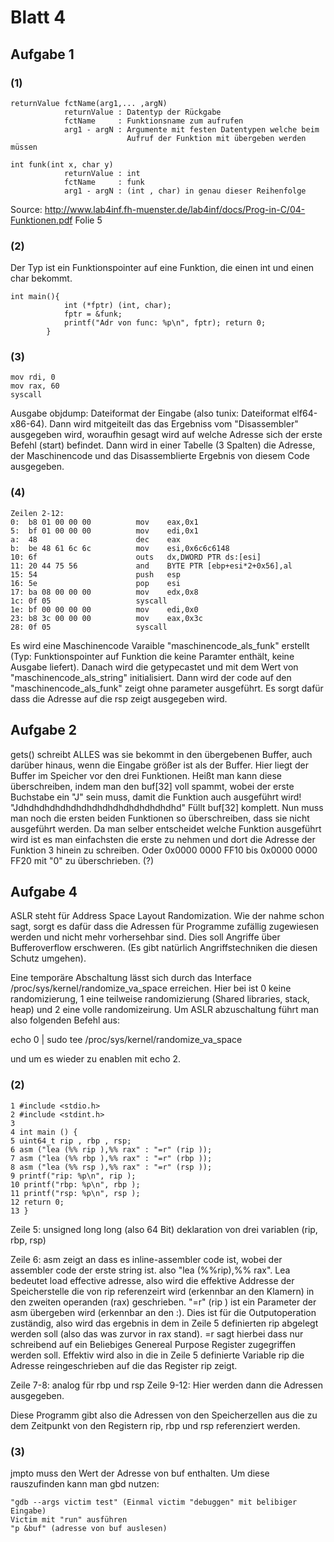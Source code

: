 # Blatt 4

## Aufgabe 1  
### (1)
```
returnValue fctName(arg1,... ,argN)  	
			returnValue	: Datentyp der Rückgabe  
			fctName 	: Funktionsname zum aufrufen  
			arg1 - argN	: Argumente mit festen Datentypen welche beim  
						  Aufruf der Funktion mit übergeben werden müssen  

int funk(int x, char y)  
			returnValue	: int  
			fctName 	: funk  
			arg1 - argN	: (int , char) in genau dieser Reihenfolge
```

Source: http://www.lab4inf.fh-muenster.de/lab4inf/docs/Prog-in-C/04-Funktionen.pdf Folie 5  

### (2)
Der Typ ist ein Funktionspointer auf eine Funktion, die einen int und einen char bekommt.
```
int main(){
			int (*fptr) (int, char);
			fptr = &funk;
			printf("Adr von func: %p\n", fptr); return 0;
		}
```

### (3)
```
mov rdi, 0
mov rax, 60
syscall

```

Ausgabe objdump: Dateiformat der Eingabe (also tunix: Dateiformat elf64-x86-64). Dann wird mitgeiteilt das das Ergebniss vom "Disassembler" ausgegeben wird, woraufhin gesagt wird auf welche Adresse sich der erste Befehl (start) befindet. Dann wird in einer Tabelle (3 Spalten) die Adresse, der Maschinencode und das Disassemblierte Ergebnis von diesem Code ausgegeben. 

### (4)
```
Zeilen 2-12:
0:  b8 01 00 00 00          mov    eax,0x1
5:  bf 01 00 00 00          mov    edi,0x1
a:  48                      dec    eax
b:  be 48 61 6c 6c          mov    esi,0x6c6c6148
10: 6f                      outs   dx,DWORD PTR ds:[esi]
11: 20 44 75 56             and    BYTE PTR [ebp+esi*2+0x56],al
15: 54                      push   esp
16: 5e                      pop    esi
17: ba 08 00 00 00          mov    edx,0x8
1c: 0f 05                   syscall
1e: bf 00 00 00 00          mov    edi,0x0
23: b8 3c 00 00 00          mov    eax,0x3c
28: 0f 05                   syscall
```
Es wird eine Maschinencode Varaible "maschinencode_als_funk" erstellt (Typ: Funktionspointer auf Funktion die keine Paramter enthält, keine Ausgabe liefert). Danach wird die getypecastet und mit dem Wert von "maschinencode_als_string" initialisiert. Dann wird der code auf den "maschinencode_als_funk" zeigt ohne parameter ausgeführt. Es sorgt dafür dass die Adresse auf die rsp zeigt ausgegeben wird.  

## Aufgabe 2
	
gets() schreibt ALLES was sie bekommt in den übergebenen Buffer, auch darüber hinaus, wenn die Eingabe größer ist als der Buffer. Hier liegt der Buffer im Speicher vor den drei Funktionen. Heißt man kann diese überschreiben, indem man den buf[32] voll spammt, wobei der erste Buchstabe ein "J" sein muss, damit die Funktion auch ausgeführt wird! "Jdhdhdhdhdhdhdhdhdhdhdhdhdhdhdhd" Füllt buf[32] komplett. Nun muss man noch die ersten beiden Funktionen so überschreiben, dass sie nicht ausgeführt werden. Da man selber entscheidet welche Funktion ausgeführt wird ist es man einfachsten die erste zu nehmen und dort die Adresse der Funktion 3  hinein zu schreiben. Oder 0x0000 0000 FF10 bis 0x0000 0000 FF20 mit "0" zu überschrieben. (?)

## Aufgabe 4

ASLR steht für Address Space Layout Randomization. Wie der nahme schon sagt, sorgt es dafür dass die Adressen für Programme zufällig zugewiesen werden und nicht mehr vorhersehbar sind. Dies soll Angriffe über Bufferoverflow erschweren. (Es gibt natürlich Angriffstechniken die diesen Schutz umgehen).

Eine temporäre Abschaltung lässt sich durch das Interface /proc/sys/kernel/randomize_va_space erreichen. Hier bei ist 0 keine randomizierung, 1 eine teilweise randomizierung (Shared libraries, stack, heap) und 2 eine volle randomizeirung. 
Um ASLR abzuschaltung führt man also folgenden Befehl aus:

echo 0 | sudo tee /proc/sys/kernel/randomize_va_space

und um es wieder zu enablen mit echo 2.

### (2)
```
1 #include <stdio.h> 
2 #include <stdint.h>
3
4 int main () {
5 uint64_t rip , rbp , rsp;
6 asm ("lea (%% rip ),%% rax" : "=r" (rip ));	
7 asm ("lea (%% rbp ),%% rax" : "=r" (rbp ));
8 asm ("lea (%% rsp ),%% rax" : "=r" (rsp ));
9 printf("rip: %p\n", rip );	
10 printf("rbp: %p\n", rbp );
11 printf("rsp: %p\n", rsp );
12 return 0;
13 }

```

Zeile 5: unsigned long long (also 64 Bit) deklaration von drei variablen (rip, rbp, rsp)

Zeile 6: asm zeigt an dass es inline-assembler code ist, wobei der assembler code der erste string ist.  also "lea (%%rip),%% rax". Lea bedeutet load effective adresse, also wird die effektive Addresse der Speicherstelle die von rip referenzeirt wird (erkennbar an den Klamern) in den zweiten operanden (rax) geschrieben.
 "=r" (rip ) ist ein Parameter der asm übergeben wird (erkennbar an den :). Dies ist für die Outputoperation zuständig, also wird das ergebnis in dem in Zeile 5 definierten rip abgelegt werden soll (also das was zurvor in rax stand). 
=r sagt hierbei dass nur schreibend auf ein Beliebiges Genereal Purpose Register zugegriffen werden soll.
Effektiv wird also in die in Zeile 5 definierte Variable rip die Adresse reingeschrieben auf die das Register rip zeigt. 

Zeile 7-8: analog für rbp und rsp
Zeile 9-12: Hier werden dann die Adressen ausgegeben.

Diese Programm gibt also die Adressen von den Speicherzellen aus die zu dem Zeitpunkt von den Registern rip, rbp und rsp referenziert werden. 

### (3)
jmpto muss den Wert der Adresse von buf enthalten. Um diese rauszufinden kann man gbd nutzen:  
```
"gdb --args victim test" (Einmal victim "debuggen" mit belibiger Eingabe)
Victim mit "run" ausführen
"p &buf" (adresse von buf auslesen)

```



